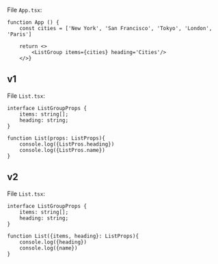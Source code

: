 
File `App.tsx`:
```tsx
function App () { 
    const cities = ['New York', 'San Francisco', 'Tokyo', 'London', 'Paris']  
	
    return <>  
        <ListGroup items={cities} heading='Cities'/>  
    </>}
```


## v1
File `List.tsx`:
```tsx
interface ListGroupProps {  
    items: string[];  
    heading: string;  
}

function List(props: ListProps){
	console.log({ListPros.heading})
	console.log({ListPros.name})
}
```

## v2
File `List.tsx`:
```tsx
interface ListGroupProps {  
    items: string[];  
    heading: string;  
}

function List({items, heading}: ListProps){
	console.log({heading})
	console.log({name})
}
```

